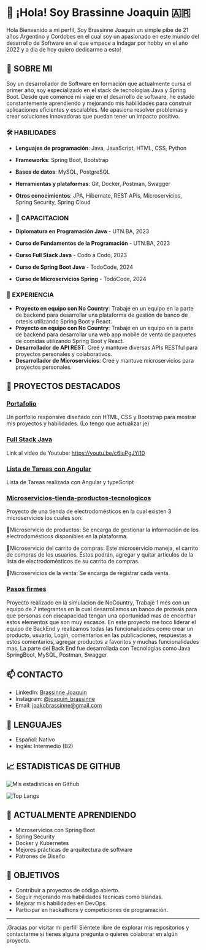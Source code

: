 # 👋 ¡Hola! Soy Brassinne Joaquin 🇦🇷

Hola Bienvenido a mi perfil, Soy Brassinne Joaquin un simple pibe de 21 años Argentino y Cordobes en el cual soy un apasionado en este mundo del desarrollo de Software en el que empece a indagar por hobby en el año 2022 y a dia de hoy quiero dedicarme a esto!

## 🚀 SOBRE MI

Soy un desarrollador de Software en formación que actualmente cursa el primer año, soy especializado en el stack de tecnologías Java y Spring Boot.
Desde que comencé mi viaje en el desarrollo de software, he estado constantemente aprendiendo y mejorando mis habilidades para construir aplicaciones eficientes y escalables.
Me apasiona resolver problemas y crear soluciones innovadoras que puedan tener un impacto positivo.

### 🛠️ HABILIDADES

- **Lenguajes de programación**: Java, JavaScript, HTML, CSS, Python
- **Frameworks**: Spring Boot, Bootstrap
- **Bases de datos**: MySQL, PostgreSQL
- **Herramientas y plataformas**: Git, Docker, Postman, Swagger
- **Otros conocimientos**: JPA, Hibernate, REST APIs, Microservicios, Spring Security, Spring Cloud

- ### 💼 CAPACITACION

- **Diplomatura en Programación Java** - UTN.BA, 2023
- **Curso de Fundamentos de la Programación** - UTN.BA, 2023
- **Curso Full Stack Java** - Codo a Codo, 2023
- **Curso de Spring Boot Java** - TodoCode, 2024
- **Curso de Microservicios Spring** - TodoCode, 2024

### 💼 EXPERIENCIA

- **Proyecto en equipo con No Country**: Trabajé en un equipo en la parte de backend para desarrollar una plataforma de gestión de banco de ortesis utilizando Spring Boot y React.
- **Proyecto en equipo con No Country**: Trabajé en un equipo en la parte de backend para desarrollar una web app mobile de venta de paquetes de comidas utilizando Spring Boot y React.
- **Desarrollador de API REST**: Creé y mantuve diversas APIs RESTful para proyectos personales y colaborativos.
- **Desarrollador de Microservicios**: Creé y mantuve microservicios para proyectos personales.
  
## 🌟 PROYECTOS DESTACADOS

### [Portafolio](https://joaquinbrassinne.github.io/Portafolio-/)
Un portfolio responsive diseñado con HTML, CSS y Bootstrap para mostrar mis proyectos y habilidades. (Lo tengo que actualizar je)

### [Full Stack Java](https://github.com/joaquinBrassinne/proyecto-final)
Link al video de Youtube: https://youtu.be/c6iuPgJYi10

### [Lista de Tareas con Angular](https://github.com/joaquinBrassinne/lista_tareas_Angular)
Lista de Tareas realizada con Angular y typeScript

### [Microservicios-tienda-productos-tecnologicos](https://github.com/joaquinBrassinne/final-tp-microservices)
Proyecto de una tienda de electrodomésticos en la cual existen 3 microservicios los cuales son:

🚩Microservicio de productos: Se encarga de gestionar la información de los electrodomésticos disponibles en la plataforma.

🚩Microservicio del carrito de compras: Este microservicio maneja, el carrito de compras de los usuarios. Éstos podrán, agregar y quitar artículos de la lista de electrodomésticos de su carrito de compras.

🚩Microservicios de la venta: Se encarga de registrar cada venta.

### [Pasos firmes](https://pasos-deploy-front.vercel.app/login)
Proyecto realizado en la simulacion de NoCountry, Trabaje 1 mes con un equipo de 7 integrantes en la cual desarrollamos un banco de protesis para que personas con discapacidad tengan una oportunidad mas de encontrar estos elementos que son muy escasos. 
En este proyecto me toco liderar el equipo de BackEnd y realizamos todas las funcionalidades como crear un producto, usuario, Login, comentarios en las publicaciones, respuestas a estos comentarios, agregar productos a favoritos y muchas funcionalidades mas.
La parte del Back End fue desarrollada con Tecnologias como Java SpringBoot, MySQL, Postman, Swagger

## 📫 CONTACTO

- LinkedIn: [Brassinne Joaquin](https://www.linkedin.com/in/joaquin-brassinne-736a2b27b/)
- Instagram: [@joaquin_brassinne](https://www.instagram.com/joaquin_brassinne/)
- Email: joakobrassinne@gmail.com

## 💬 LENGUAJES

- Español: Nativo
- Inglés: Intermedio (B2)

## 📈 ESTADISTICAS DE GITHUB

![Mis estadisticas en Github](https://github-readme-stats.vercel.app/api?username=joaquinbrassinne&show_icons=true&theme=radical)

![Top Langs](https://github-readme-stats.vercel.app/api/top-langs/?username=joaquinbrassinne&layout=compact&theme=radical)

## 🌱 ACTUALMENTE APRENDIENDO

- Microservicios con Spring Boot
- Spring Security
- Docker y Kubernetes
- Mejores prácticas de arquitectura de software
- Patrones de Diseño

## 🎯 OBJETIVOS

- Contribuir a proyectos de código abierto.
- Seguir mejorando mis habilidades tecnicas como blandas.
- Mejorar mis habilidades en DevOps.
- Participar en hackathons y competiciones de programación.

---

¡Gracias por visitar mi perfil! Siéntete libre de explorar mis repositorios y contactarme si tienes alguna pregunta o quieres colaborar en algún proyecto.


<!---
joaquinBrassinne/joaquinBrassinne is a ✨ special ✨ repository because its `README.md` (this file) appears on your GitHub profile.
You can click the Preview link to take a look at your changes.
--->
